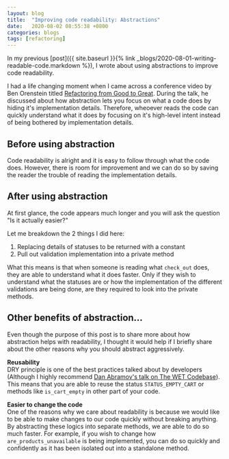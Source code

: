 ```yaml
---
layout: blog
title:  "Improving code readability: Abstractions"
date:   2020-08-02 08:55:38 +0800
categories: blogs
tags: [refactoring]
---
```


In my previous [post]({{ site.baseurl }}{% link _blogs/2020-08-01-writing-readable-code.markdown %}), I wrote about using abstractions to improve code readability.

I had a life changing moment when I came across a conference video by Ben Orenstein titled [Refactoring from Good to Great][refactoring-from-good-to-great]. During the talk, he discussed about how abstraction lets you focus on what a code does by hiding it's implementation details. Therefore, wheoever reads the code can quickly understand what it does by focusing on it's high-level intent instead of being bothered by implementation details.

## <b>Before using abstraction</b>

<script src="https://gist.github.com/adriangohjw/3003bf3360e2903130e62d54d4f6bbb2.js?file=before.rb"></script>

Code readability is alright and it is easy to follow through what the code does. However, there is room for improvement and we can do so by saving the reader the trouble of reading the implementation details.

## <b>After using abstraction</b>

<script src="https://gist.github.com/adriangohjw/3003bf3360e2903130e62d54d4f6bbb2.js?file=after.rb"></script>

At first glance, the code appears much longer and you will ask the question "Is it actually easier?"

Let me breakdown the 2 things I did here:
1. Replacing details of statuses to be returned with a constant
2. Pull out validation implementation into a private method

What this means is that when someone is reading what `check_out` does, they are able to understand what it does faster. Only if they wish to understand what the statuses are or how the implementation of the different validations are being done, are they required to look into the private methods.

## <b>Other benefits of abstraction...</b>

Even though the purpose of this post is to share more about how abstraction helps with readability, I thought it would help if I briefly share about the other reasons why you should abstract aggressively.

<b>Reusability</b><br>
DRY principle is one of the best practices talked about by developers (Although I highly recommend [Dan Abramov's talk on The WET Codebase][wet-codebase]). This means that you are able to reuse the status `STATUS_EMPTY_CART` or methods like `is_cart_empty` in other part of your code.

<b>Easier to change the code</b><br>
One of the reasons why we care about readability is because we would like to be able to make changes to our code quickly without breaking anything. By abstracting these logics into separate methods, we are able to do so much faster. For example, if you wish to change how `are_products_unavailable` is being implemented, you can do so quickly and confidently as it has been isolated out into a standalone method.

[refactoring-from-good-to-great]: https://youtu.be/DC-pQPq0acs?t=157
[wet-codebase]:               https://www.deconstructconf.com/2019/dan-abramov-the-wet-codebase
[nodeflair-website]:          https://nodeflair.com